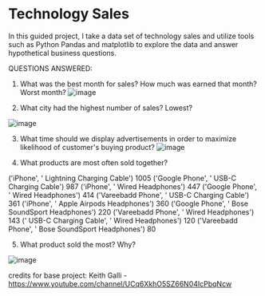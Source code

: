 # Technology Sales

In this guided project, I take a data set of technology sales and utilize tools such as Python Pandas and matplotlib to explore the data and answer hypothetical business questions.


QUESTIONS ANSWERED:

1. What was the best month for sales? How much was earned that month? Worst month?
![image](https://user-images.githubusercontent.com/121086856/211246170-d1d90787-6335-4800-9477-2f728da37035.png)


2. What city had the highest number of sales? Lowest?

![image](https://user-images.githubusercontent.com/121086856/210975840-f923f502-c7b1-4546-829a-f6ae80c4f79d.png)

3. What time should we display advertisements in order to maximize likelihood of customer's buying product?
![image](https://user-images.githubusercontent.com/121086856/210975915-b5ed49b5-62b2-491a-bbbc-890a5e732539.png)

4. What products are most often sold together?

('iPhone', ' Lightning Charging Cable') 1005
('Google Phone', ' USB-C Charging Cable') 987
('iPhone', ' Wired Headphones') 447
('Google Phone', ' Wired Headphones') 414
('Vareebadd Phone', ' USB-C Charging Cable') 361
('iPhone', ' Apple Airpods Headphones') 360
('Google Phone', ' Bose SoundSport Headphones') 220
('Vareebadd Phone', ' Wired Headphones') 143
(' USB-C Charging Cable', ' Wired Headphones') 120
('Vareebadd Phone', ' Bose SoundSport Headphones') 80

5. What product sold the most? Why?

![image](https://user-images.githubusercontent.com/121086856/210976090-7f0eca45-35fc-4777-8c2f-017f84b71273.png)


credits for base project: Keith Galli - https://www.youtube.com/channel/UCq6XkhO5SZ66N04IcPbqNcw
